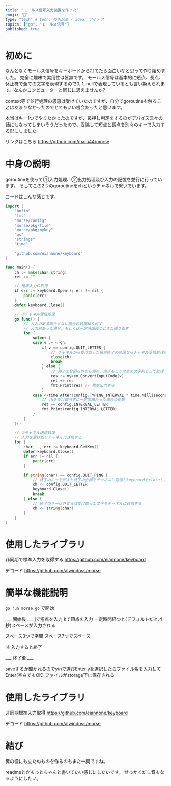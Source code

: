 ```yaml
---
title: "モールス信号入力装置を作った"
emoji: "🐾"
type: "tech" # tech: 技術記事 / idea: アイデア
topics: ["go", "モールス信号"]
published: true
---
```


# 初めに
なんとなくモールス信号をキーボードから打てたら面白いなと思って作り始めました。
完全に趣味で実用性は皆無です。
モールス信号は基本的に短点、長点、休止符で全ての文字を表現するので0, 1, nullで表現しているとも言い換えられます。なんかコンピューターと同じに思えませんか?

context等で並行処理の恩恵は受けていたのですが、自分でgoroutineを触ることはあまりなかったのでとてもいい機会だったと思います。

本当はキー1つでやりたかったのですが、長押し判定をするのがデバイス云々の話にもなってしまいそうだったので、妥協して短点と長点を別々のキーで入力する形にしました。

リンクはこちら
https://github.com/maru44/morse

# 中身の説明

goroutineを使って①入力処理、②出力処理及び入力の記憶を並行に行っています。
そしてこの2つのgoroutineをchというチャネルで繋いでいます。

コードはこんな感じです。

```go:morse.go
import (
	"bufio"
	"fmt"
	"morse/config"
	"morse/pkg/file"
	"morse/pkg/mykey"
	"os"
	"strings"
	"time"

	"github.com/eiannone/keyboard"
)

func main() {
	ch := make(chan string)
	ret := ""

	// 標準入力の取得
	if err := keyboard.Open(); err != nil {
		panic(err)
	}
	defer keyboard.Close()

	// ②チャネル受信処理
	go func() {
		// 入力のある場合とない場合の処理繰り返す
		// 入力があった場合、もしくは一定時間経つとまた繰り返す
		for {
			select {
			case v := <-ch:
				if v == config.QUIT_LETTER {
					// チャネルから受け取った値が終了の合図ならチャネル受信処理を終了させる
					close(ch)
					break
				} else {
					// 終了の合図以外なら短点、頂点もしくは空の文字列として処理
					res := mykey.ConvertInputCode(v)
					ret += res
					fmt.Print(res) // 標準出力する
				}
			case <-time.After(config.TYPING_INTERVAL * time.Millisecond):
				// chを受け取らずに一定間隔たった場合の処理
				ret += config.INTERVAL_LETTER
				fmt.Print(config.INTERVAL_LETTER)
			}
		}
	}()

	// ①チャネル送信処理
	// 入力を受け取りチャネルに送信する
	for {
		char, _, err := keyboard.GetKey()
		defer keyboard.Close()
		if err != nil {
			panic(err)
		}

		if string(char) == config.QUIT_PING {
			// 終了のキーを押すと終了の合図をチャネルに送信しkeyboardをcloseし、入力処理を終了させる
			ch <- config.QUIT_LETTER
			keyboard.Close()
			break
		} else {
			// 終了のキー以外ならば受け取った文字をチャネルに送信する
			ch <- string(char)
		}
	}
}
```

# 使用したライブラリ

非同期で標準入力を取得する
https://github.com/eiannone/keyboard

デコード
https://github.com/alwindoss/morse

# 簡単な機能説明

`go run morse.go`
で開始

___ 開始後 ___
jで短点を入力
kで頂点を入力
一定時間経つと(デフォルトだと.4秒)スペースが入力される

スペース3つで字間
スペース7つでスペース

lを入力すると終了

___ 終了後 ___

saveするか聞かれるのでy/nで選びEnter
yを選択したらファイル名を入力してEnter(空白でもOK)
ファイルがstorage下に保存される

# 使用したライブラリ

非同期標準入力取得
https://github.com/eiannone/keyboard

デコード
https://github.com/alwindoss/morse


# 結び

糞の役にも立たぬものを作るのもまた一興ですね。

readmeとかもっとちゃんと書いていい感じにしたいです。
せっかくだし音もなるようにしたい。

